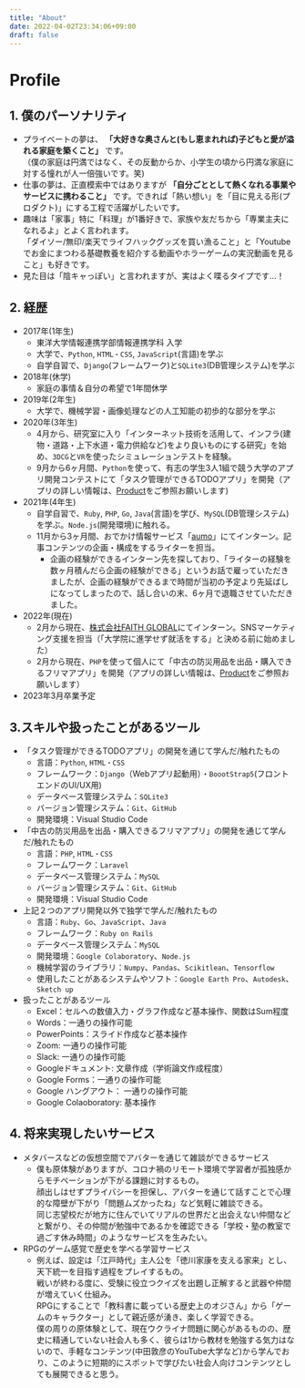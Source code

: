 ```yaml
---
title: "About"
date: 2022-04-02T23:34:06+09:00
draft: false
---
```

# Profile

## 1. 僕のパーソナリティ
- プライベートの夢は、 **「大好きな奥さんと(もし恵まれれば)子どもと愛が溢れる家庭を築くこと」** です。<br>（僕の家庭は円満ではなく、その反動からか、小学生の頃から円満な家庭に対する憧れが人一倍強いです。笑)
- 仕事の夢は、正直模索中ではありますが **「自分ごととして熱くなれる事業やサービスに携わること」** です。できれば「熱い想い」を「目に見える形(プロダクト)」にする工程で活躍がしたいです。
- 趣味は「家事」特に「料理」が1番好きで、家族や友だちから「専業主夫になれるよ」とよく言われます。<br>「ダイソー/無印/楽天でライフハックグッズを買い漁ること」と「Youtubeでお金にまつわる基礎教養を紹介する動画やホラーゲームの実況動画を見ること」も好きです。
- 見た目は「陰キャっぽい」と言われますが、実はよく喋るタイプです...！

## 2. 経歴
- 2017年(1年生)
  - 東洋大学情報連携学部情報連携学科 入学
  - 大学で、`Python`, `HTML・CSS`, `JavaScript`(言語)を学ぶ
  - 自学自習で、`Django`(フレームワーク)と`SQLite3`(DB管理システム)を学ぶ
- 2018年(休学)
  - 家庭の事情＆自分の希望で1年間休学
- 2019年(2年生)
  - 大学で、機械学習・画像処理などの人工知能の初歩的な部分を学ぶ
- 2020年(3年生)
  - 4月から、研究室に入り「インターネット技術を活用して、インフラ(建物・道路・上下水道・電力供給など)をより良いものにする研究」を始め、`3DCG`と`VR`を使ったシミュレーションテストを経験。
  - 9月から6ヶ月間、`Python`を使って、有志の学生3人1組で競う大学のアプリ開発コンテストにて「タスク管理ができるTODOアプリ」を開発（アプリの詳しい情報は、[Product](https://archeron-12360.github.io/profile/product)をご参照お願いします)
- 2021年(4年生)
  - 自学自習で、`Ruby`, `PHP`, `Go`, `Java`(言語)を学び、`MySQL`(DB管理システム)を学ぶ。`Node.js`(開発環境)に触れる。
  - 11月から3ヶ月間、おでかけ情報サービス「[aumo](https://aumo.jp/)」にてインターン。記事コンテンツの企画・構成をするライターを担当。
    - 企画の経験ができるインターン先を探しており、「ライターの経験を数ヶ月積んだら企画の経験ができる」というお話で雇っていただきましたが、企画の経験ができるまで時間が当初の予定より先延ばしになってしまったので、話し合いの末、6ヶ月で退職させていただきました。
- 2022年(現在)
  - 2月から現在、[株式会社FAITH GLOBAL](https://faithinc.jp/)にてインターン。SNSマーケティング支援を担当（「大学院に進学せず就活をする」と決める前に始めました）
  - 2月から現在、`PHP`を使って個人にて「中古の防災用品を出品・購入できるフリマアプリ」を開発（アプリの詳しい情報は、[Product](https://archeron-12360.github.io/profile/product)をご参照お願いします）
- 2023年3月卒業予定

## 3.スキルや扱ったことがあるツール
- 「タスク管理ができるTODOアプリ」の開発を通じて学んだ/触れたもの
  - 言語：`Python`, `HTML・CSS`
  - フレームワーク：`Django`（Webアプリ起動用）・`BoootStrap5`(フロントエンドのUI/UX用)
  - データベース管理システム：`SQLite3`
  - バージョン管理システム：`Git`、`GitHub`
  - 開発環境：Visual Studio Code
- 「中古の防災用品を出品・購入できるフリマアプリ」の開発を通じて学んだ/触れたもの
  - 言語：`PHP`, `HTML・CSS`
  - フレームワーク：`Laravel`
  - データベース管理システム：`MySQL`
  - バージョン管理システム：`Git`、`GitHub`
  - 開発環境：Visual Studio Code
- 上記２つのアプリ開発以外で独学で学んだ/触れたもの
  - 言語：`Ruby`、`Go`、`JavaScript`、`Java`
  - フレームワーク：`Ruby on Rails`
  - データベース管理システム：`MySQL`
  - 開発環境：`Google Colaboratory`、`Node.js`
  - 機械学習のライブラリ：`Numpy`、`Pandas`、`Scikitlean`、`Tensorflow`
  - 使用したことがあるシステムやソフト：`Google Earth Pro`、`Autodesk`、`Sketch up`
- 扱ったことがあるツール
  - Excel：セルへの数値入力・グラフ作成など基本操作、関数はSum程度
  - Words：一通りの操作可能
  - PowerPoints：スライド作成など基本操作
  - Zoom: 一通りの操作可能
  - Slack: 一通りの操作可能
  - Googleドキュメント: 文章作成（学術論文作成程度）
  - Google Forms：一通りの操作可能
  - Google ハングアウト： 一通りの操作可能
  - Google Colaoboratory: 基本操作

## 4. 将来実現したいサービス
- メタバースなどの仮想空間でアバターを通じて雑談ができるサービス
  - 僕も原体験がありますが、コロナ禍のリモート環境で学習者が孤独感からモチベーションが下がる課題に対するもの。<br>顔出しはせずプライバシーを担保し、アバターを通じて話すことで心理的な障壁が下がり「問題ムズかったね」など気軽に雑談できる。<br>同じ志望校だが地方に住んでいてリアルの世界だと出会えない仲間などと繋がり、その仲間が勉強中であるかを確認できる「学校・塾の教室で過ごす休み時間」のようなサービスを生みたい。
- RPGのゲーム感覚で歴史を学べる学習サービス
  - 例えば、設定は「江戸時代」主人公を「徳川家康を支える家来」とし、天下統一を目指す過程をプレイするもの。<br>戦いが終わる度に、受験に役立つクイズを出題し正解すると武器や仲間が増えていく仕組み。<br>RPGにすることで「教科書に載っている歴史上のオジさん」から「ゲームのキャラクター」として親近感が湧き、楽しく学習できる。<br>僕の周りの原体験として、現在ウクライナ問題に関心があるものの、歴史に精通していない社会人も多く、彼らは1から教材を勉強する気力はないので、手軽なコンテンツ(中田敦彦のYouTube大学など)から学んでおり、このように短期的にスポットで学びたい社会人向けコンテンツとしても展開できると思う。
